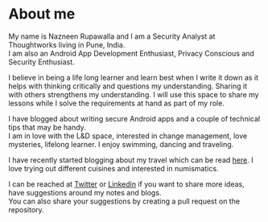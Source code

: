 # About me

My name is Nazneen Rupawalla and I am a Security Analyst at Thoughtworks living in Pune, India.   
I am also an Android App Development Enthusiast, Privacy Conscious and Security Enthusiast.

I believe in being a life long learner and learn best when I write it down as it helps with thinking critically and questions my understanding. Sharing it with others strengthens my understanding. I will use this space to share my lessons while I solve the requirements at hand as part of my role.

I have blogged about writing secure Android apps and a couple of technical tips that may be handy.  
I am in love with the L&D space, interested in change management, love mysteries, lifelong learner. I enjoy swimming, dancing and traveling.

I have recently started blogging about my travel which can be read [here](https://myquestaroundtheworld.travel.blog/). I love trying out different cuisines and interested in numismatics.

I can be reached at [Twitter](https://twitter.com/nzneen) or [Linkedin](https://www.linkedin.com/in/nazneen-rupawalla-4b8a8a3b) if you want to share more ideas, have suggestions around my notes and blogs.  
You can also share your suggestions by creating a pull request on the repository.

